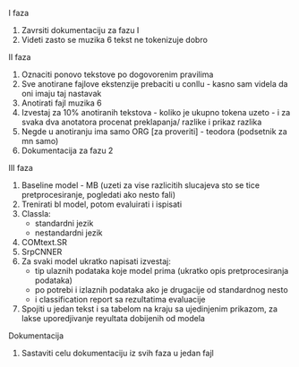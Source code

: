 I faza
1. Zavrsiti dokumentaciju za fazu I
2. Videti zasto se muzika 6 tekst ne tokenizuje dobro

II faza
1. Oznaciti ponovo tekstove po dogovorenim pravilima
2. Sve anotirane fajlove ekstenzije prebaciti u conllu - kasno sam videla da oni imaju taj nastavak
3. Anotirati fajl muzika 6
4. Izvestaj za 10% anotiranih tekstova
        - koliko je ukupno tokena uzeto
        - i za svaka dva anotatora procenat preklapanja/ razlike i prikaz razlika
5. Negde u anotiranju ima samo ORG [za proveriti] - teodora (podsetnik za mn samo)
6. Dokumentacija za fazu 2

III faza
1. Baseline model - MB (uzeti za vise razlicitih slucajeva sto se tice pretprocesiranje, pogledati ako nesto fali)
2. Trenirati bl model, potom evaluirati i ispisati
3. Classla:
    * standardni jezik
    * nestandardni jezik
4. COMtext.SR
5. SrpCNNER
6. Za svaki model ukratko napisati izvestaj:
    - tip ulaznih podataka koje model prima (ukratko opis pretprocesiranja podataka)
    - po potrebi i izlaznih podataka ako je drugacije od standardnog nesto
    - i classification report sa rezultatima evaluacije
7. Spojiti u jedan tekst i sa tabelom na kraju sa ujedinjenim prikazom, za lakse uporedjivanje reyultata dobijenih od modela

Dokumentacija
1. Sastaviti celu dokumentaciju iz svih faza u jedan fajl